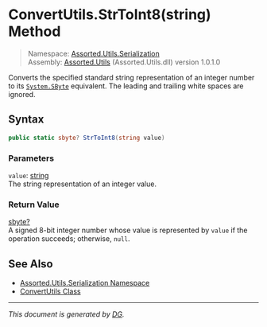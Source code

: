 ﻿# ConvertUtils.StrToInt8(string) Method

> Namespace: [Assorted.Utils.Serialization](index.md#assortedutilsserialization-namespace)\
> Assembly: [Assorted.Utils](index.md) (Assorted.Utils.dll) version 1.0.1.0

Converts the specified standard string representation of an integer number to its [`System.SByte`](https://docs.microsoft.com/en-us/dotnet/api/system.sbyte) equivalent. The leading and trailing white spaces are ignored.

## Syntax

```csharp
public static sbyte? StrToInt8(string value)
```

### Parameters

`value`: [string](https://docs.microsoft.com/en-us/dotnet/api/system.string)\
The string representation of an integer value.

### Return Value

[sbyte?](https://docs.microsoft.com/en-us/dotnet/api/system.nullable-1)\
A signed 8-bit integer number whose value is represented by `value` if the operation succeeds; otherwise, `null`.

## See Also

- [Assorted.Utils.Serialization Namespace](index.md#assortedutilsserialization-namespace)
- [ConvertUtils Class](Assorted.Utils.Serialization.ConvertUtils.md)

---

_This document is generated by [DG](https://github.com/Khojasteh/dg)._
